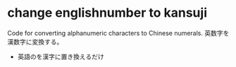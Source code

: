 # change englishnumber to kansuji
Code for converting alphanumeric characters to Chinese numerals.
英数字を漢数字に変換する。
- 英語のを漢字に置き換えるだけ
